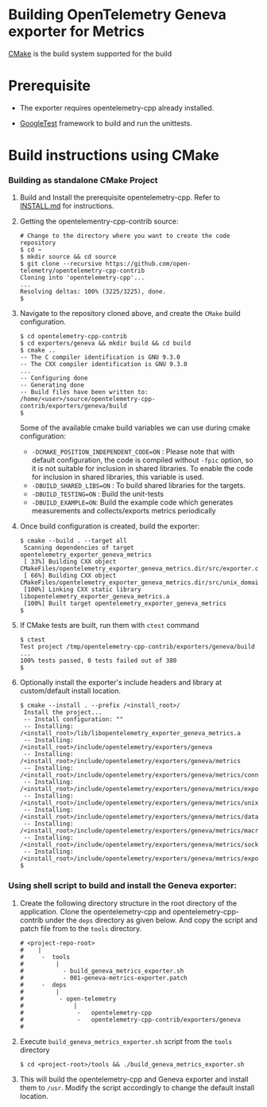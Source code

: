 # Building OpenTelemetry Geneva exporter for Metrics

[CMake](https://cmake.org/) is the build system supported
for the build

# Prerequisite

 - The exporter requires opentelemetry-cpp already installed.

 - [GoogleTest](https://github.com/google/googletest) framework to build and run
  the unittests.

# Build instructions using CMake

### Building as standalone CMake Project

1. Build and Install the prerequisite opentelemetry-cpp. Refer to [INSTALL.md](https://github.com/open-telemetry/opentelemetry-cpp/blob/main/INSTALL.md#build-instructions-using-cmake)
for instructions.

2. Getting the opentelementry-cpp-contrib source:

   ```console
   # Change to the directory where you want to create the code repository
   $ cd ~
   $ mkdir source && cd source
   $ git clone --recursive https://github.com/open-telemetry/opentelemetry-cpp-contrib
   Cloning into 'opentelemetry-cpp'...
   ...
   Resolving deltas: 100% (3225/3225), done.
   $
   ```

3. Navigate to the repository cloned above, and create the `CMake` build
   configuration.

   ```console
   $ cd opentelemetry-cpp-contrib
   $ cd exporters/geneva && mkdir build && cd build
   $ cmake ..
   -- The C compiler identification is GNU 9.3.0
   -- The CXX compiler identification is GNU 9.3.0
   ...
   -- Configuring done
   -- Generating done
   -- Build files have been written to: /home/<user>/source/opentelemetry-cpp-contrib/exporters/geneva/build
   $
   ```

   Some of the available cmake build variables we can use during cmake
   configuration:

   - `-DCMAKE_POSITION_INDEPENDENT_CODE=ON` : Please note that with default
     configuration, the code is compiled without `-fpic` option, so it is not
     suitable for inclusion in shared libraries. To enable the code for
     inclusion in shared libraries, this variable is used.
   - `-DBUILD_SHARED_LIBS=ON` : To build shared libraries for the targets.
   - `-DBUILD_TESTING=ON` : Build the unit-tests
   - `-DBUILD_EXAMPLE=ON`: Build the example code which generates measurements and collects/exports metrics periodically

4. Once build configuration is created, build the exporter:

   ```console
   $ cmake --build . --target all
    Scanning dependencies of target opentelemetry_exporter_geneva_metrics
    [ 33%] Building CXX object CMakeFiles/opentelemetry_exporter_geneva_metrics.dir/src/exporter.cc.o
    [ 66%] Building CXX object CMakeFiles/opentelemetry_exporter_geneva_metrics.dir/src/unix_domain_socket_data_transport.cc.o
    [100%] Linking CXX static library libopentelemetry_exporter_geneva_metrics.a
    [100%] Built target opentelemetry_exporter_geneva_metrics
   $
   ```

5. If CMake tests are built, run them with `ctest` command

   ```console
   $ ctest
   Test project /tmp/opentelemetry-cpp-contrib/exporters/geneva/build
   ...
   100% tests passed, 0 tests failed out of 380
   $
   ```

6. Optionally install the exporter's include headers and library at custom/default install location.

   ```console
   $ cmake --install . --prefix /<install_root>/
    Install the project...
    -- Install configuration: ""
    -- Installing: /<install_root>/lib/libopentelemetry_exporter_geneva_metrics.a
    -- Installing: /<install_root>/include/opentelemetry/exporters/geneva
    -- Installing: /<install_root>/include/opentelemetry/exporters/geneva/metrics
    -- Installing: /<install_root>/include/opentelemetry/exporters/geneva/metrics/connection_string_parser.h
    -- Installing: /<install_root>/include/opentelemetry/exporters/geneva/metrics/exporter.h
    -- Installing: /<install_root>/include/opentelemetry/exporters/geneva/metrics/unix_domain_socket_data_transport.h
    -- Installing: /<install_root>/include/opentelemetry/exporters/geneva/metrics/data_transport.h
    -- Installing: /<install_root>/include/opentelemetry/exporters/geneva/metrics/macros.h
    -- Installing: /<install_root>/include/opentelemetry/exporters/geneva/metrics/socket_tools.h
    -- Installing: /<install_root>/include/opentelemetry/exporters/geneva/metrics/exporter_options.h
   $
   ```

### Using shell script to build and install the Geneva exporter:

1. Create the following directory structure in the root directory of the application. Clone the
opentelemetry-cpp and opentelemetry-cpp-contrib under the `deps` directory as given below. And
copy the script and patch file from to the `tools` directory.

    ```
    # <project-repo-root>
    #    |
    #     -  tools 
    #         | 
    #           - build_geneva_metrics_exporter.sh
    #           - 001-geneva-metrics-exporter.patch
    #     -  deps
    #         |
    #          - open-telemetry
    #              |
    #               -   opentelemetry-cpp
    #               -   opentelemetry-cpp-contrib/exporters/geneva
    #
    ```
2. Execute `build_geneva_metrics_exporter.sh` script from the `tools` directory

    ```console
    $ cd <project-root>/tools && ./build_geneva_metrics_exporter.sh

    ```
3. This will build the opentelemetry-cpp and Geneva exporter and install them to
`/usr`. Modify the script accordingly to change the default install location.
